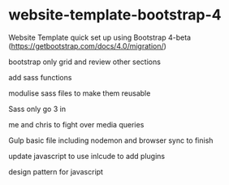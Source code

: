 # website-template-bootstrap-4

Website Template quick set up using Bootstrap 4-beta (https://getbootstrap.com/docs/4.0/migration/)

bootstrap only grid and review other sections

add sass functions

modulise sass files to make them reusable

Sass only go 3 in

me and chris to fight over media queries

Gulp basic file including nodemon and browser sync to finish

update javascript to use inlcude to add plugins

design pattern for javascript